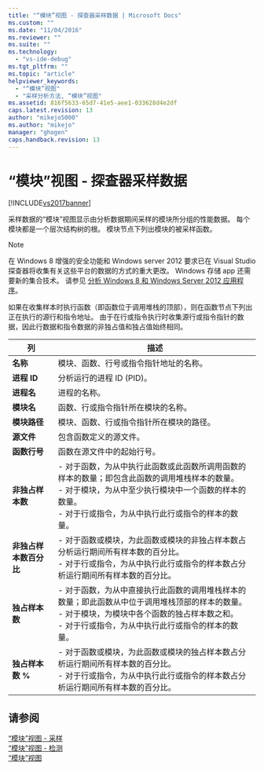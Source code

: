 ```yaml
---
title: "“模块”视图 - 探查器采样数据 | Microsoft Docs"
ms.custom: ""
ms.date: "11/04/2016"
ms.reviewer: ""
ms.suite: ""
ms.technology: 
  - "vs-ide-debug"
ms.tgt_pltfrm: ""
ms.topic: "article"
helpviewer_keywords: 
  - "“模块”视图"
  - "采样分析方法, “模块”视图"
ms.assetid: 816f5633-65d7-41e5-aee1-033628d4e2df
caps.latest.revision: 13
author: "mikejo5000"
ms.author: "mikejo"
manager: "ghogen"
caps.handback.revision: 13
---
```

# “模块”视图 - 探查器采样数据
[!INCLUDE[vs2017banner](../code-quality/includes/vs2017banner.md)]

采样数据的“模块”视图显示由分析数据期间采样的模块所分组的性能数据。  每个模块都是一个层次结构树的根。  模块节点下列出模块的被采样函数。  
  
> [!NOTE]
>  在 Windows 8 增强的安全功能和 Windows server 2012 要求已在 Visual Studio 探查器将收集有关这些平台的数据的方式的重大更改。  Windows 存储 app 还需要新的集合技术。  请参见 [分析 Windows 8 和 Windows Server 2012 应用程序](../profiling/performance-tools-on-windows-8-and-windows-server-2012-applications.md)。  
  
 如果在收集样本时执行函数（即函数位于调用堆栈的顶部），则在函数节点下列出正在执行的源行和指令地址。  由于在行或指令执行时收集源行或指令指针的数据，因此行数据和指令数据的非独占值和独占值始终相同。  
  
|列|描述|  
|-------|--------|  
|**名称**|模块、函数、行号或指令指针地址的名称。|  
|**进程 ID**|分析运行的进程 ID \(PID\)。|  
|**进程名**|进程的名称。|  
|**模块名**|函数、行或指令指针所在模块的名称。|  
|**模块路径**|模块、函数、行或指令指针所在模块的路径。|  
|**源文件**|包含函数定义的源文件。|  
|**函数行号**|函数在源文件中的起始行号。|  
|**非独占样本数**|-   对于函数，为从中执行此函数或此函数所调用函数的样本的数量；即包含此函数的调用堆栈样本的数量。<br />-   对于模块，为从中至少执行模块中一个函数的样本的数量。<br />-   对于行或指令，为从中执行此行或指令的样本的数量。|  
|**非独占样本数百分比**|-   对于函数或模块，为此函数或模块的非独占样本数占分析运行期间所有样本数的百分比。<br />-   对于行或指令，为从中执行此行或指令的样本数占分析运行期间所有样本数的百分比。|  
|**独占样本数**|-   对于函数，为从中直接执行此函数的调用堆栈样本的数量；即此函数从中位于调用堆栈顶部的样本的数量。<br />-   对于模块，为模块中各个函数的独占样本数之和。<br />-   对于行或指令，为从中执行此行或指令的样本的数量。|  
|**独占样本数 %**|-   对于函数或模块，为此函数或模块的独占样本数占分析运行期间所有样本数的百分比。<br />-   对于行或指令，为从中执行此行或指令的样本数占分析运行期间所有样本数的百分比。|  
  
## 请参阅  
 [“模块”视图 \- 采样](../profiling/modules-view-dotnet-memory-sampling-data.md)   
 [“模块”视图 \- 检测](../profiling/modules-view-dotnet-memory-instrumentation-data.md)   
 [“模块”视图](../profiling/modules-view-instrumentation-data.md)